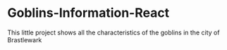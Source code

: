 ﻿# Goblins-Information-React
This little project shows all the characteristics of the goblins in the city of Brastlewark

